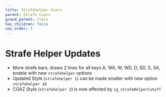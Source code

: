 ```yaml
---
title: Strafehelper Cvars
parent: Strafe Cvars
grand_parent: Cvars
has_children: false
nav_order: 3
---
```


# Strafe Helper Updates

-   More strafe bars, draws 2 lines for all keys A, WA, W, WD, D, SD, S, SA, enable with new `strafehelper` options
-   Updated Style (`strafehelper 1`) can be made smaller with new option `strafehelper 18`
-   CGAZ Style (`strafehelper 2`) is now affected by `cg_strafeHelperCutoff`